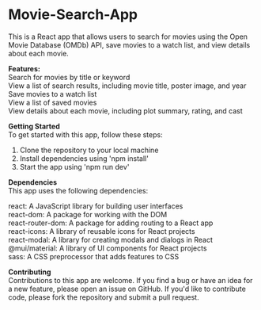 # Movie-Search-App
This is a React app that allows users to search for movies using the Open Movie Database (OMDb) API, save movies to a watch list, and view details about each movie.<br>

<b>Features:</b><br>
Search for movies by title or keyword<br>
View a list of search results, including movie title, poster image, and year<br>
Save movies to a watch list<br>
View a list of saved movies<br>
View details about each movie, including plot summary, rating, and cast<br>

<b>Getting Started</b><br>
To get started with this app, follow these steps:<br>

1. Clone the repository to your local machine
2. Install dependencies using 'npm install'
3. Start the app using 'npm run dev'

<b>Dependencies</b><br>
This app uses the following dependencies:<br>

react: A JavaScript library for building user interfaces<br>
react-dom: A package for working with the DOM<br>
react-router-dom: A package for adding routing to a React app<br>
react-icons: A library of reusable icons for React projects<br>
react-modal: A library for creating modals and dialogs in React<br>
@mui/material: A library of UI components for React projects<br>
sass: A CSS preprocessor that adds features to CSS<br>

<b>Contributing</b><br>
Contributions to this app are welcome. If you find a bug or have an idea for a new feature, please open an issue on GitHub. If you'd like to contribute code, please fork the repository and submit a pull request.

